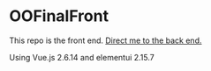 # OOFinalFront
This repo is the front end. [Direct me to the back end.](https://github.com/usingnamespacestc/OOFinalBack)

Using Vue.js 2.6.14 and elementui 2.15.7